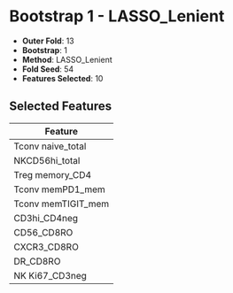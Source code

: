 # Bootstrap 1 - LASSO_Lenient

- **Outer Fold**: 13
- **Bootstrap**: 1
- **Method**: LASSO_Lenient
- **Fold Seed**: 54
- **Features Selected**: 10

## Selected Features

| Feature |
|---------|
| Tconv naive_total |
| NKCD56hi_total |
| Treg memory_CD4 |
| Tconv memPD1_mem |
| Tconv memTIGIT_mem |
| CD3hi_CD4neg |
| CD56_CD8RO |
| CXCR3_CD8RO |
| DR_CD8RO |
| NK Ki67_CD3neg |
